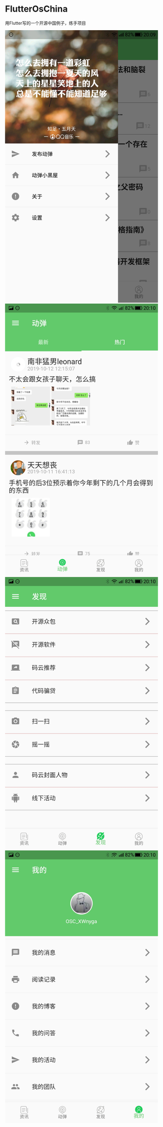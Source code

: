 # FlutterOsChina
用Flutter写的一个开源中国例子，练手项目

![image](https://github.com/qgreat/FlutterOsChina/raw/master/pic/Screenshot_20191013-200958.jpg)
![image](https://github.com/qgreat/FlutterOsChina/raw/master/pic/Screenshot_20191013-201004.jpg)
![image](https://github.com/qgreat/FlutterOsChina/raw/master/pic/Screenshot_20191013-201008.jpg)
![image](https://github.com/qgreat/FlutterOsChina/raw/master/pic/Screenshot_20191013-201012.jpg)